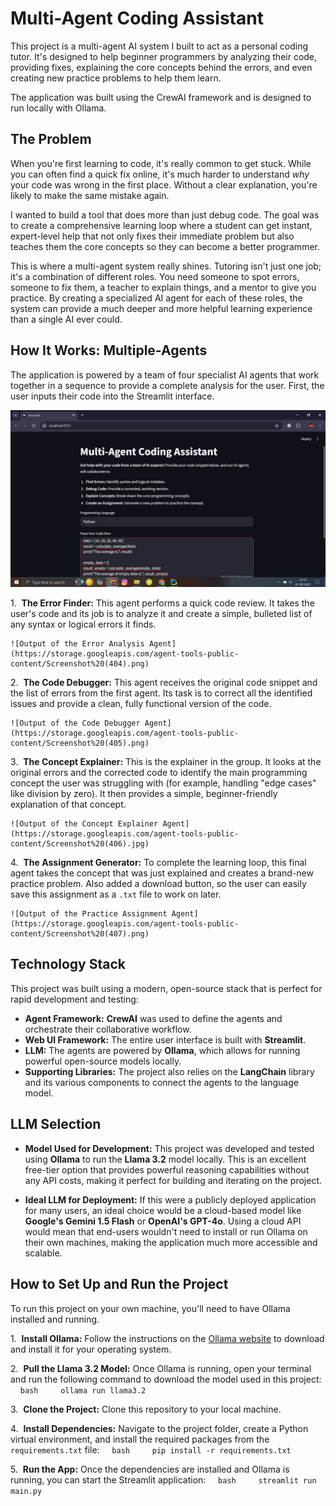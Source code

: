# Multi-Agent Coding Assistant

This project is a multi-agent AI system I built to act as a personal coding tutor. It's designed to help beginner programmers by analyzing their code, providing fixes, explaining the core concepts behind the errors, and even creating new practice problems to help them learn.

The application was built using the CrewAI framework and is designed to run locally with Ollama.

## The Problem 

When you're first learning to code, it's really common to get stuck. While you can often find a quick fix online, it's much harder to understand *why* your code was wrong in the first place. Without a clear explanation, you're likely to make the same mistake again.

I wanted to build a tool that does more than just debug code. The goal was to create a comprehensive learning loop where a student can get instant, expert-level help that not only fixes their immediate problem but also teaches them the core concepts so they can become a better programmer.

This is where a multi-agent system really shines. Tutoring isn't just one job; it's a combination of different roles. You need someone to spot errors, someone to fix them, a teacher to explain things, and a mentor to give you practice. By creating a specialized AI agent for each of these roles, the system can provide a much deeper and more helpful learning experience than a single AI ever could.

## How It Works: Multiple-Agents

The application is powered by a team of four specialist AI agents that work together in a sequence to provide a complete analysis for the user. First, the user inputs their code into the Streamlit interface.

![Alt text](https://raw.githubusercontent.com/AnkitPrakash12C/Multi_Agent_Coding_Assistant/1e81f55fff72b33a1ff3f8b4b72e5f7be69dd7ff/Screenshot%20(403).png)

1.  **The Error Finder:** This agent performs a quick code review. It takes the user's code and its job is to analyze it and create a simple, bulleted list of any syntax or logical errors it finds.

    ![Output of the Error Analysis Agent](https://storage.googleapis.com/agent-tools-public-content/Screenshot%20(404).png)

2.  **The Code Debugger:** This agent receives the original code snippet and the list of errors from the first agent. Its task is to correct all the identified issues and provide a clean, fully functional version of the code.

    ![Output of the Code Debugger Agent](https://storage.googleapis.com/agent-tools-public-content/Screenshot%20(405).png)

3.  **The Concept Explainer:** This is the explainer in the group. It looks at the original errors and the corrected code to identify the main programming concept the user was struggling with (for example, handling "edge cases" like division by zero). It then provides a simple, beginner-friendly explanation of that concept.

    ![Output of the Concept Explainer Agent](https://storage.googleapis.com/agent-tools-public-content/Screenshot%20(406).jpg)

4.  **The Assignment Generator:** To complete the learning loop, this final agent takes the concept that was just explained and creates a brand-new practice problem. Also added a download button, so the user can easily save this assignment as a `.txt` file to work on later.

    ![Output of the Practice Assignment Agent](https://storage.googleapis.com/agent-tools-public-content/Screenshot%20(407).png)

## Technology Stack

This project was built using a modern, open-source stack that is perfect for rapid development and testing:

* **Agent Framework:** **CrewAI** was used to define the agents and orchestrate their collaborative workflow.
* **Web UI Framework:** The entire user interface is built with **Streamlit**.
* **LLM:** The agents are powered by **Ollama**, which allows for running powerful open-source models locally.
* **Supporting Libraries:** The project also relies on the **LangChain** library and its various components to connect the agents to the language model.

## LLM Selection

* **Model Used for Development:** This project was developed and tested using **Ollama** to run the **Llama 3.2** model locally. This is an excellent free-tier option that provides powerful reasoning capabilities without any API costs, making it perfect for building and iterating on the project.

* **Ideal LLM for Deployment:** If this were a publicly deployed application for many users, an ideal choice would be a cloud-based model like **Google's Gemini 1.5 Flash** or **OpenAI's GPT-4o**. Using a cloud API would mean that end-users wouldn't need to install or run Ollama on their own machines, making the application much more accessible and scalable.

## How to Set Up and Run the Project

To run this project on your own machine, you'll need to have Ollama installed and running.

1.  **Install Ollama:** Follow the instructions on the [Ollama website](https://ollama.com/) to download and install it for your operating system.

2.  **Pull the Llama 3.2 Model:** Once Ollama is running, open your terminal and run the following command to download the model used in this project:
    ```bash
    ollama run llama3.2
    ```

3.  **Clone the Project:** Clone this repository to your local machine.

4.  **Install Dependencies:** Navigate to the project folder, create a Python virtual environment, and install the required packages from the `requirements.txt` file:
    ```bash
    pip install -r requirements.txt
    ```

5.  **Run the App:** Once the dependencies are installed and Ollama is running, you can start the Streamlit application:
    ```bash
    streamlit run main.py
    ```
